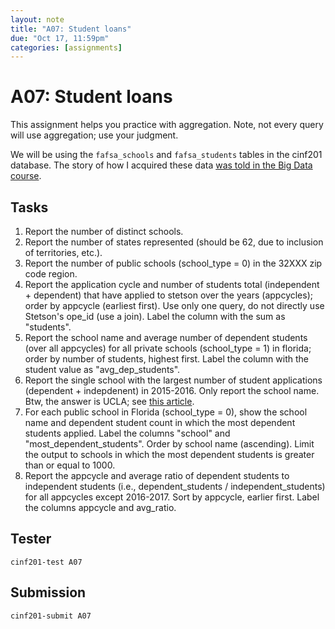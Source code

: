 ```yaml
---
layout: note
title: "A07: Student loans"
due: "Oct 17, 11:59pm"
categories: [assignments]
---
```


# A07: Student loans

This assignment helps you practice with aggregation. Note, not every query will use aggregation; use your judgment.

We will be using the `fafsa_schools` and `fafsa_students` tables in the cinf201 database. The story of how I acquired these data [was told in the Big Data course](http://cinf401.artifice.cc/notes/demo-student-loans.html).

## Tasks

1. Report the number of distinct schools.
2. Report the number of states represented (should be 62, due to inclusion of territories, etc.).
3. Report the number of public schools (school\_type = 0) in the 32XXX zip code region.
4. Report the application cycle and number of students total (independent + dependent) that have applied to stetson over the years (appcycles); order by appcycle (earliest first). Use only one query, do not directly use Stetson's ope\_id (use a join). Label the column with the sum as "students".
5. Report the school name and average number of dependent students (over all appcycles) for all private schools (school\_type = 1) in florida; order by number of students, highest first. Label the column with the student value as "avg\_dep\_students".
6. Report the single school with the largest number of student applications (dependent + indepdenent) in 2015-2016. Only report the school name. Btw, the answer is UCLA; see [this article](http://newsroom.ucla.edu/releases/ucla-receives-record-number-of-applications-for-2015).
7. For each public school in Florida (school\_type = 0), show the school name and dependent student count in which the most dependent students applied. Label the columns "school" and "most\_dependent\_students". Order by school name (ascending). Limit the output to schools in which the most dependent students is greater than or equal to 1000.
8. Report the appcycle and average ratio of dependent students to independent students (i.e., dependent\_students / independent\_students) for all appcycles except 2016-2017. Sort by appcycle, earlier first. Label the columns appcycle and avg\_ratio.

## Tester

~~~
cinf201-test A07
~~~

## Submission

~~~
cinf201-submit A07
~~~


